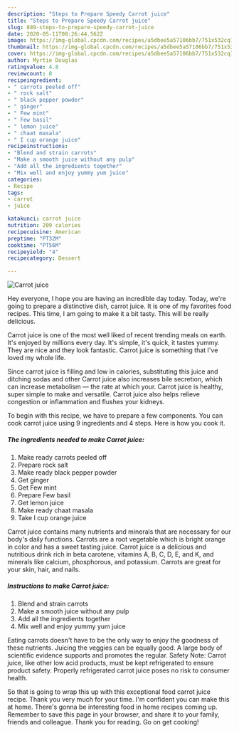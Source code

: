```yaml
---
description: "Steps to Prepare Speedy Carrot juice"
title: "Steps to Prepare Speedy Carrot juice"
slug: 889-steps-to-prepare-speedy-carrot-juice
date: 2020-05-11T08:26:44.562Z
image: https://img-global.cpcdn.com/recipes/a5dbee5a57106bb7/751x532cq70/carrot-juice-recipe-main-photo.jpg
thumbnail: https://img-global.cpcdn.com/recipes/a5dbee5a57106bb7/751x532cq70/carrot-juice-recipe-main-photo.jpg
cover: https://img-global.cpcdn.com/recipes/a5dbee5a57106bb7/751x532cq70/carrot-juice-recipe-main-photo.jpg
author: Myrtie Douglas
ratingvalue: 4.8
reviewcount: 8
recipeingredient:
- " carrots peeled off"
- " rock salt"
- " black pepper powder"
- " ginger"
- " Few mint"
- " Few basil"
- " lemon juice"
- " chaat masala"
- " I cup orange juice"
recipeinstructions:
- "Blend and strain carrots"
- "Make a smooth juice without any pulp"
- "Add all the ingredients together"
- "Mix well and enjoy yummy yum juice"
categories:
- Recipe
tags:
- carrot
- juice

katakunci: carrot juice 
nutrition: 209 calories
recipecuisine: American
preptime: "PT32M"
cooktime: "PT56M"
recipeyield: "4"
recipecategory: Dessert

---
```



![Carrot juice](https://img-global.cpcdn.com/recipes/a5dbee5a57106bb7/751x532cq70/carrot-juice-recipe-main-photo.jpg)

Hey everyone, I hope you are having an incredible day today. Today, we're going to prepare a distinctive dish, carrot juice. It is one of my favorites food recipes. This time, I am going to make it a bit tasty. This will be really delicious.

Carrot juice is one of the most well liked of recent trending meals on earth. It's enjoyed by millions every day. It's simple, it's quick, it tastes yummy. They are nice and they look fantastic. Carrot juice is something that I've loved my whole life.

Since carrot juice is filling and low in calories, substituting this juice and ditching sodas and other Carrot juice also increases bile secretion, which can increase metabolism — the rate at which your. Carrot juice is healthy, super simple to make and versatile. Carrot juice also helps relieve congestion or inflammation and flushes your kidneys.


To begin with this recipe, we have to prepare a few components. You can cook carrot juice using 9 ingredients and 4 steps. Here is how you cook it.

<!--inarticleads1-->

##### The ingredients needed to make Carrot juice:

1. Make ready  carrots peeled off
1. Prepare  rock salt
1. Make ready  black pepper powder
1. Get  ginger
1. Get  Few mint
1. Prepare  Few basil
1. Get  lemon juice
1. Make ready  chaat masala
1. Take  I cup orange juice


Carrot juice contains many nutrients and minerals that are necessary for our body&#39;s daily functions. Carrots are a root vegetable which is bright orange in color and has a sweet tasting juice. Carrot juice is a delicious and nutritious drink rich in beta carotene, vitamins A, B, C, D, E, and K, and minerals like calcium, phosphorous, and potassium. Carrots are great for your skin, hair, and nails. 

<!--inarticleads2-->

##### Instructions to make Carrot juice:

1. Blend and strain carrots
1. Make a smooth juice without any pulp
1. Add all the ingredients together
1. Mix well and enjoy yummy yum juice


Eating carrots doesn&#39;t have to be the only way to enjoy the goodness of these nutrients. Juicing the veggies can be equally good. A large body of scientific evidence supports and promotes the regular. Safety Note: Carrot juice, like other low acid products, must be kept refrigerated to ensure product safety. Properly refrigerated carrot juice poses no risk to consumer health. 

So that is going to wrap this up with this exceptional food carrot juice recipe. Thank you very much for your time. I'm confident you can make this at home. There's gonna be interesting food in home recipes coming up. Remember to save this page in your browser, and share it to your family, friends and colleague. Thank you for reading. Go on get cooking!

